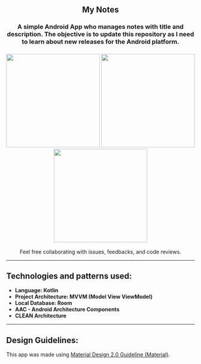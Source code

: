 <h2 align="center">
  My Notes
</h2>

<h3 align="center">
  A simple Android App who manages notes with title and description. The objective is to update this repository as I need to learn about new releases for the Android platform.
</h3>

<h3 align="center">
  <img src="https://i.imgur.com/fSZB6JD.png" width="250">
  <img src="https://i.imgur.com/k1XfH0c.png" width="250">
  <img src="https://i.imgur.com/0JqLeq4.png" width="250">
</h3>
<p align="center">
Feel free collaborating with issues, feedbacks, and code reviews.
</p>

---

## Technologies and patterns used:
* **Language: Kotlin**
* **Project Architecture: MVVM (Model View ViewModel)**
* **Local Database: Room**
* **AAC - Android Architecture Components**
* **CLEAN Architecture**
---
## Design Guidelines:
This app was made using [Material Design 2.0 Guideline (Material)](https://material.io/).
